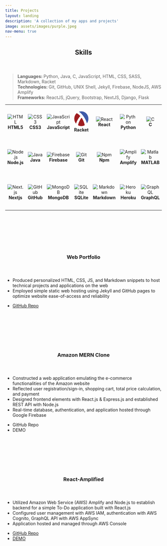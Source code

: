 ```yaml
---
title: Projects
layout: landing
description: 'A collection of my apps and projects'
image: assets/images/purple.jpeg
nav-menu: true
---
```


<!-- Main -->
<div id="main">

<!-- One -->
<section id="one">
	<div class="inner">
		<header class="major">
			<h2>Skills</h2>
		</header>
		<blockquote> 
		<b>Languages: </b> Python, Java, C, JavaScript, HTML, CSS, SASS, Markdown, Racket<br/>
		<b>Technologies: </b>Git, GitHub, UNIX Shell, Jekyll, Firebase, NodeJS, AWS Amplify<br/>
		<b>Frameworks: </b>ReactJS, jQuery, Bootstrap, NextJS, Django, Flask
		</blockquote>

<style>

  @media (max-width: 640px) {
    #tech {
      display: none;
    }
  }
</style>

<table id="tech">
  <tr>
    <td align="center" height="108" width="108">
      <img
        src="https://cdn.jsdelivr.net/gh/devicons/devicon/icons/html5/html5-plain.svg"
        width="48"
        height="48"
        alt="HTML"
      />
      <br /><strong>HTML5</strong>
    </td>
    <td align="center" height="108" width="108">
      <img
        src="https://cdn.jsdelivr.net/gh/devicons/devicon/icons/css3/css3-plain.svg"
        width="48"
        height="48"
        alt="CSS3"
      />
      <br /><strong>CSS3</strong>
    </td>
    <td align="center" height="108" width="108">
      <img
        src="https://cdn.jsdelivr.net/gh/devicons/devicon/icons/javascript/javascript-plain.svg"
        width="48"
        height="48"
        alt="JavaScript"
      />
      <br /><strong>JavaScript</strong>
    </td>
    <td align="center" height="108" width="108">
      <img
        src="assets/images/racketlogo.png"
        width="48"
        height="48"
        alt="TypeScript"
      />
      <br /><strong>Racket</strong>
    </td>
    <td align="center" height="108" width="108">
      <img
        src="https://cdn.jsdelivr.net/gh/devicons/devicon/icons/react/react-original.svg"
        width="48"
        height="48"
        alt="React"
      />
      <br /><strong>React</strong>
    </td>
    <td align="center" height="108" width="108">
      <img
        src="https://cdn.jsdelivr.net/gh/devicons/devicon/icons/python/python-original.svg"
        width="48"
        height="48"
        alt="Python"
      />
      <br /><strong>Python</strong>
    </td>
    <td align="center" height="108" width="108">
      <img
        src="https://cdn.jsdelivr.net/gh/devicons/devicon/icons/c/c-plain.svg"
        width="48"
        height="48"
        alt="C"
      />
      <br /><strong>C</strong>
    </td>

  </tr>
  <tr>
    <td align="center" height="108" width="108">
      <img
        src="https://cdn.jsdelivr.net/gh/devicons/devicon/icons/nodejs/nodejs-original.svg"
        width="48"
        height="48"
        alt="Node.js"
      />
      <br /><strong>Node.js</strong>
    </td>
    <td align="center" height="108" width="108">
      <img
        src="https://cdn.jsdelivr.net/gh/devicons/devicon/icons/java/java-original.svg"
        width="48"
        height="48"
        alt="Java"
      />
      <br /><strong>Java</strong>
    </td>
    <td align="center" height="108" width="108">
      <img
        src="https://cdn.jsdelivr.net/gh/devicons/devicon/icons/firebase/firebase-plain.svg"
        width="48"
        height="48"
        alt="Firebase"
      />
      <br /><strong>Firebase</strong>
    </td>
    <td align="center" height="108" width="108">
      <img
        src="https://cdn.jsdelivr.net/gh/devicons/devicon/icons/git/git-original.svg"
        width="48"
        height="48"
        alt="Git"
      />
      <br /><strong>Git</strong>
    </td>
    <td align="center" height="108" width="108">
      <img
        src="https://cdn.jsdelivr.net/gh/devicons/devicon/icons/npm/npm-original-wordmark.svg"
        width="48"
        height="48"
        alt="Npm"
      />
      <br /><strong>Npm</strong>
    </td>
    <td align="center" height="108" width="108">
      <img
        src="https://docs.amplify.aws/assets/logo-dark.svg"
        width="48"
        height="48"
        alt="Amplify"
      />
      <br /><strong>Amplify</strong>
    </td>
    <td align="center" height="108" width="108">
      <img
        src="https://cdn.jsdelivr.net/gh/devicons/devicon/icons/matlab/matlab-original.svg"
        width="48"
        height="48"
        alt="Matlab"
      />
      <br /><strong>MATLAB</strong>
    </td>
  </tr>

  <tr>
    <td align="center" height="108" width="108">
      <img
        src="https://cdn.jsdelivr.net/gh/devicons/devicon/icons/nextjs/nextjs-original.svg"
        width="48"
        height="48"
        alt="Next.js"
      />
      <br /><strong>Nextjs</strong>
    </td>
    <td align="center" height="108" width="108">
      <img
        src="https://cdn.jsdelivr.net/gh/devicons/devicon/icons/github/github-original.svg"
        width="48"
        height="48"
        alt="GitHub"
      />
      <br /><strong>GitHub</strong>
    </td>
    <td align="center" height="108" width="108">
      <img
        src="https://miro.medium.com/max/300/1*_HZPBJ2WejyvkBDJo1CUwg.png"
        width="48"
        height="48"
        alt="MongoDB"
      />
      <br /><strong>MongoDB</strong>
    </td>
    <td align="center" height="108" width="108">
      <img
        src="https://upload.wikimedia.org/wikipedia/commons/thumb/9/97/Sqlite-square-icon.svg/2048px-Sqlite-square-icon.svg.png"
        width="48"
        height="48"
        alt="SQLite"
      />
      <br /><strong>SQLite</strong>
    </td>
    <td align="center" height="108" width="108">
      <img
        src="https://cdn.jsdelivr.net/gh/devicons/devicon/icons/markdown/markdown-original.svg"
        width="48"
        height="48"
        alt="Markdown"
      />
      <br /><strong>Markdown</strong>
    </td>
    <td align="center" height="108" width="108">
      <img
        src="https://www.vectorlogo.zone/logos/heroku/heroku-icon.svg"
        width="48"
        height="48"
        alt="Heroku"
      />
      <br /><strong>Heroku</strong>
    </td>
    <td align="center" height="108" width="108">
      <img
        src="https://cdn.jsdelivr.net/gh/devicons/devicon/icons/graphql/graphql-plain.svg"
        width="48"
        height="48"
        alt="GraphQL"
      />
      <br /><strong>GraphQL</strong>
    </td>
  </tr>
</table>
	</div>
</section>

<!-- Two -->
<section id="two" class="spotlights">
  <section>
		<a class="image">
			<img src="{% link assets/images/JO.PNG%}" alt="" data-position="center center" style="padding-left:70px; padding-bottom:50px; padding-top:50px; padding-right:70px;"/>
		</a>
		<div class="content">
			<div class="inner">
				<header class="major">
					<h3>Web Portfolio</h3>
				</header>
				<p>
					<ul>
						<li>Produced personalized HTML, CSS, JS, and Markdown snippets to host technical projects and applications on the web</li>
						<li>Employed simple static web hosting using Jekyll and GitHub pages to optimize website ease-of-access and reliability</li>
					</ul>
				</p>
				<ul class="actions">
					<li><a href="https://github.com/7ooyoungoh/7ooyoungoh.github.io" target="_blank" class="button">GitHub Repo</a></li>
				</ul>
			</div>
		</div>
	</section>
	<section>
		<a class="image">
			<img src="{% link assets/images/amazon.PNG %}" alt="" data-position="center center" style="padding-left:70px; padding-bottom:50px; padding-top:50px; padding-right:70px;"/>
		</a>
		<div class="content">
			<div class="inner">
				<header class="major">
					<h3>Amazon MERN Clone</h3>
				</header>
				<p>
					<ul>
						<li>Constructed a web application emulating the e-commerce functionalities of the Amazon website</li>
						<li>Reflected user registration/sign-in, shopping cart, total price calculation, and payment</li>
                        <li>Designed frontend elements with React.js & Express.js and established REST API with Node.js</li>
						<li>Real-time database, authentication, and application hosted through Google Firebase</li>
					</ul>
				</p>
				<ul class="actions">
					<li><a class="button">GitHub Repo</a></li>
					<li><a class="button special">DEMO</a></li>
				</ul>
			</div>
		</div>
	</section>
<section>
		<a class="image">
			<img src="{% link assets/images/amplify.png %}" alt="" data-position="center center" style="padding-left:70px; padding-bottom:50px; padding-top:50px; padding-right:70px;"/>
		</a>
		<div class="content">
			<div class="inner">
				<header class="major">
					<h3>React-Amplified</h3>
				</header>
				<p>
					<ul>
                        <li>Utilized Amazon Web Service (AWS) Amplify and Node.js to establish backend for a simple To-Do application built with React.js </li>
                        <li>Configured user management with AWS IAM, authentication with AWS Cognito, GraphQL API with AWS AppSync </li>
                        <li>Application hosted and managed through AWS Console</li>
					</ul>
				</p>
				<ul class="actions">
					<li><a href="https://github.com/7ooyoungoh/react-amplified" target="_blank" class="button">GitHub Repo</a></li>
					<li><a href="https://dev.d3n8r732j3xw7y.amplifyapp.com/" target="_blank" class="button special">DEMO</a></li>
				</ul>
			</div>
		</div>
	</section>
</section>




</div>

<style>
	#one {
		/* background-image: url("../assets/images/banner.jpg"); */
	}
</style>
